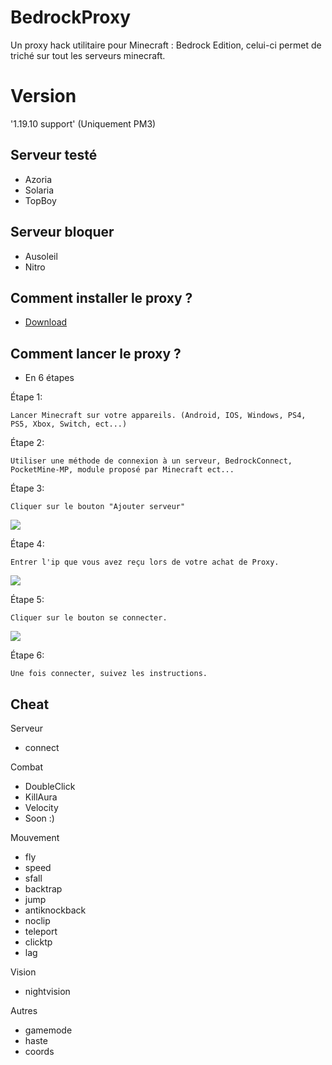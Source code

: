 # BedrockProxy
Un proxy hack utilitaire pour Minecraft : Bedrock Edition, celui-ci permet de triché sur tout les serveurs minecraft.

# Version
'1.19.10 support' (Uniquement PM3)

## Serveur testé
- Azoria
- Solaria
- TopBoy

## Serveur bloquer
- Ausoleil
- Nitro

## Comment installer le proxy ?
- [Download](https://discord.gg/Cut7HTpdrh)

## Comment lancer le proxy ?
- En 6 étapes

Étape 1:
```
Lancer Minecraft sur votre appareils. (Android, IOS, Windows, PS4, PS5, Xbox, Switch, ect...)
```

Étape 2: 
```
Utiliser une méthode de connexion à un serveur, BedrockConnect, PocketMine-MP, module proposé par Minecraft ect...
```

Étape 3:
```
Cliquer sur le bouton "Ajouter serveur"
```
<p align="left">
  <a href="https://discord.gg/Cut7HTpdrh"><img src="https://cdn.discordapp.com/attachments/784132048096460813/998209911500570704/unknown.png"></img></a><br>
</p>

Étape 4:
```
Entrer l'ip que vous avez reçu lors de votre achat de Proxy.
``` 
<p align="left">
  <a href="https://discord.gg/Cut7HTpdrh"><img src="https://cdn.discordapp.com/attachments/784132048096460813/998211206919753778/unknown.png"></img></a><br>
</p>

Étape 5:
```
Cliquer sur le bouton se connecter.
``` 
<p align="left">
  <a href="https://discord.gg/Cut7HTpdrh"><img src="https://cdn.discordapp.com/attachments/784132048096460813/998211921285222450/unknown.png"></img></a><br>
</p>

Étape 6:
```
Une fois connecter, suivez les instructions.
```

## Cheat
Serveur
- connect

Combat
- DoubleClick
- KillAura
- Velocity
- Soon :)

Mouvement
- fly
- speed
- sfall
- backtrap
- jump
- antiknockback
- noclip
- teleport
- clicktp
- lag

Vision
- nightvision

Autres
- gamemode
- haste
- coords
